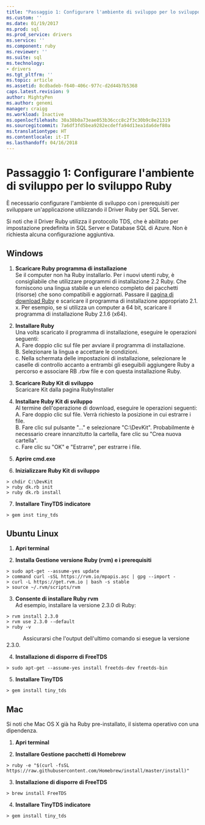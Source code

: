 ```yaml
---
title: "Passaggio 1: Configurare l'ambiente di sviluppo per lo sviluppo Ruby | Documenti Microsoft"
ms.custom: ''
ms.date: 01/19/2017
ms.prod: sql
ms.prod_service: drivers
ms.service: ''
ms.component: ruby
ms.reviewer: ''
ms.suite: sql
ms.technology:
- drivers
ms.tgt_pltfrm: ''
ms.topic: article
ms.assetid: 8cdbadeb-f640-406c-977c-d2d44b7b5368
caps.latest.revision: 9
author: MightyPen
ms.author: genemi
manager: craigg
ms.workload: Inactive
ms.openlocfilehash: 30a38b0a73eae053b36ccc8c2f3c30b9c8e21319
ms.sourcegitcommit: 7a6df3fd5bea9282ecdeffa94d13ea1da6def80a
ms.translationtype: HT
ms.contentlocale: it-IT
ms.lasthandoff: 04/16/2018
---
```

# <a name="step-1-configure-development-environment-for-ruby-development"></a>Passaggio 1: Configurare l'ambiente di sviluppo per lo sviluppo Ruby
È necessario configurare l'ambiente di sviluppo con i prerequisiti per sviluppare un'applicazione utilizzando il Driver Ruby per SQL Server.    
  
Si noti che il Driver Ruby utilizza il protocollo TDS, che è abilitato per impostazione predefinita in SQL Server e Database SQL di Azure.  Non è richiesta alcuna configurazione aggiuntiva.  
  
  
## <a name="windows"></a>Windows  
  
1.  **Scaricare Ruby programma di installazione**  
Se il computer non ha Ruby installarlo. Per i nuovi utenti ruby, è consigliabile che utilizzare programmi di installazione 2.2 Ruby. Che forniscono una lingua stabile e un elenco completo dei pacchetti (risorse) che sono compatibili e aggiornati. Passare il [pagina di download Ruby](http://rubyinstaller.org/downloads/) e scaricare il programma di installazione appropriato 2.1. x. Per esempio, se si utilizza un computer a 64 bit, scaricare il programma di installazione Ruby 2.1.6 (x64).   
  
2.  **Installare Ruby**  
Una volta scaricato il programma di installazione, eseguire le operazioni seguenti:  
A. Fare doppio clic sul file per avviare il programma di installazione.  
B. Selezionare la lingua e accettare le condizioni.  
c.  Nella schermata delle impostazioni di installazione, selezionare le caselle di controllo accanto a entrambi gli eseguibili aggiungere Ruby a percorso e associare RB .rbw file e con questa installazione Ruby.  
  
3.  **Scaricare Ruby Kit di sviluppo**  
Scaricare Kit dalla pagina RubyInstaller  
  
4.  **Installare Ruby Kit di sviluppo**  
Al termine dell'operazione di download, eseguire le operazioni seguenti:  
A. Fare doppio clic sul file. Verrà richiesto la posizione in cui estrarre i file.  
B. Fare clic sul pulsante "…" e selezionare "C:\DevKit". Probabilmente è necessario creare innanzitutto la cartella, fare clic su "Crea nuova cartella".  
c. Fare clic su "OK" e "Estrarre", per estrarre i file.  
  
5. **Aprire cmd.exe**  
  
6. **Inizializzare Ruby Kit di sviluppo**  
```  
> chdir C:\DevKit  
> ruby dk.rb init  
> ruby dk.rb install  
```  
  
7.  **Installare TinyTDS indicatore**  
```  
> gem inst tiny_tds
```  
  
## <a name="ubuntu-linux"></a>Ubuntu Linux  
  
1. **Apri terminal**  
  
2. **Installa Gestione versione Ruby (rvm) e i prerequisiti**  
```  
> sudo apt-get --assume-yes update  
> command curl -sSL https://rvm.io/mpapis.asc | gpg --import -  
> curl -L https://get.rvm.io | bash -s stable  
> source ~/.rvm/scripts/rvm  
```  
   
3. **Consente di installare Ruby rvm**  
Ad esempio, installare la versione 2.3.0 di Ruby:  
```  
> rvm install 2.3.0  
> rvm use 2.3.0 --default  
> ruby -v  
```  
&nbsp;&nbsp;&nbsp;&nbsp;&nbsp;&nbsp;&nbsp;&nbsp;&nbsp;&nbsp;&nbsp;Assicurarsi che l'output dell'ultimo comando si esegue la versione 2.3.0.  
  
4.  **Installazione di disporre di FreeTDS**  
```  
> sudo apt-get --assume-yes install freetds-dev freetds-bin  
```  
  
5.  **Installare TinyTDS**  
```  
> gem install tiny_tds  
```  
  
## <a name="mac"></a>Mac  
  
Si noti che Mac OS X già ha Ruby pre-installato, il sistema operativo con una dipendenza.    
  
1.  **Apri terminal**  
  
2. **Installare Gestione pacchetti di Homebrew**  
```  
> ruby -e "$(curl -fsSL https://raw.githubusercontent.com/Homebrew/install/master/install)"  
```  
  
3.  **Installazione di disporre di FreeTDS**  
```  
> brew install FreeTDS  
```  
  
4.  **Installare TinyTDS indicatore**  
```  
> gem install tiny_tds  
```
